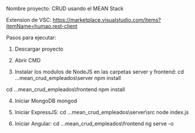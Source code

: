 Nombre proyecto:
CRUD usando el MEAN Stack

Extension de VSC:
https://marketplace.visualstudio.com/items?itemName=humao.rest-client

Pasos para ejecutar:
1) Descargar proyecto

2) Abrir CMD

3) Instalar los modulos de NodeJS en las carpetas server y frontend:
cd ...mean_crud_empleados\server
npm install

cd ...mean_crud_empleados\frontend
npm install

4) Iniciar MongoDB
mongod

5) Iniciar ExpressJS:
cd ...mean_crud_empleados\server\src
node index.js

6) Iniciar Angular:
cd ...mean_crud_empleados\frontend
ng serve -o
